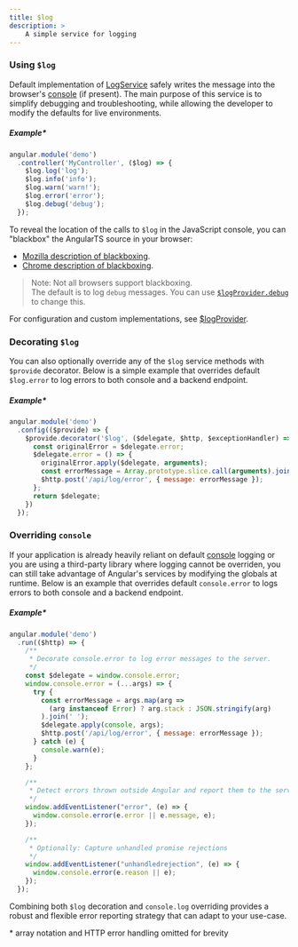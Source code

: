 ```yaml
---
title: $log
description: >
    A simple service for logging
---
```



### Using `$log`

Default implementation of [LogService](../../../typedoc/interfaces/LogService.html) safely writes the message into the browser's [console](https://developer.mozilla.org/en-US/docs/Web/API/console) (if present). The main purpose of this service is to simplify debugging and troubleshooting, while allowing the developer to modify the defaults for live environments.

##### **Example***

```js
angular.module('demo')
  .controller('MyController', ($log) => {
    $log.log('log');
    $log.info('info');
    $log.warn('warn!');
    $log.error('error');
    $log.debug('debug');
  });
```

To reveal the location of the calls to `$log` in the JavaScript console, you can "blackbox" the AngularTS source in your browser:

- [Mozilla description of blackboxing](https://developer.mozilla.org/en-US/docs/Tools/Debugger/How_to/Black_box_a_source).
- [Chrome description of blackboxing](https://developer.chrome.com/devtools/docs/blackboxing).

> Note: Not all browsers support blackboxing.  
> The default is to log `debug` messages. You can use [`$logProvider.debug`](../../../docs/provider/logprovider/#logprovidersetlogger) to change this.

For configuration and custom implementations, see [$logProvider](../../../docs/provider/logprovider). 

### Decorating `$log`

You can also optionally override any of the `$log` service methods with `$provide` decorator.
Below is a simple example that overrides default `$log.error` to log errors to both console and a backend endpoint.

##### **Example***

```js
angular.module('demo')
  .config(($provide) => {
    $provide.decorator('$log', ($delegate, $http, $exceptionHandler) => {
      const originalError = $delegate.error;
      $delegate.error = () => {
        originalError.apply($delegate, arguments);
        const errorMessage = Array.prototype.slice.call(arguments).join(' ');
        $http.post('/api/log/error', { message: errorMessage });
      };
      return $delegate;
    })
  });
```

### Overriding `console`

If your application is already heavily reliant on default [console](https://developer.mozilla.org/en-US/docs/Web/API/console) logging or you are using a third-party library where logging cannot be overriden, you can still take advantage of Angular's services by modifying the globals at runtime.
Below is an example that overrides default `console.error` to logs errors to both console and a backend endpoint. 

##### **Example***

```js
angular.module('demo')
  .run(($http) => { 
    /**
     * Decorate console.error to log error messages to the server.
     */
    const $delegate = window.console.error;
    window.console.error = (...args) => {
      try {
        const errorMessage = args.map(arg => 
          (arg instanceof Error) ? arg.stack : JSON.stringify(arg)
        ).join(' ');
        $delegate.apply(console, args);
        $http.post('/api/log/error', { message: errorMessage });
      } catch (e) {
        console.warn(e);
      }
    };

    /**
     * Detect errors thrown outside Angular and report them to the server.
     */
    window.addEventListener("error", (e) => {
      window.console.error(e.error || e.message, e);
    });

    /**
     * Optionally: Capture unhandled promise rejections
     */
    window.addEventListener("unhandledrejection", (e) => {
      window.console.error(e.reason || e);
    });
  });
```

Combining both `$log` decoration and `console.log` overriding provides a robust and flexible error reporting strategy that can adapt to your use-case. 

\* array notation and HTTP error handling omitted for brevity